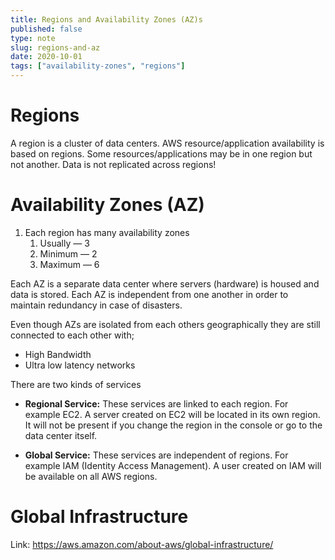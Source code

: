 ```yaml
---
title: Regions and Availability Zones (AZ)s
published: false
type: note
slug: regions-and-az
date: 2020-10-01
tags: ["availability-zones", "regions"]
---
```


# Regions

A region is a cluster of data centers. AWS resource/application availability is based on regions. Some resources/applications may be in one region but not another. Data is not replicated across regions!

# Availability Zones (AZ)

1. Each region has many availability zones
   1. Usually — 3
   2. Minimum — 2
   3. Maximum — 6

Each AZ is a separate data center where servers (hardware) is housed and data is stored. Each AZ is independent from one another in order to maintain redundancy in case of disasters.

Even though AZs are isolated from each others geographically they are still connected to each other with;

- High Bandwidth
- Ultra low latency networks

There are two kinds of services

- **Regional Service:** These services are linked to each region. For example EC2. A server created on EC2 will be located in its own region. It will not be present if you change the region in the console or go to the data center itself.

- **Global Service:** These services are independent of regions. For example IAM (Identity Access Management). A user created on IAM will be available on all AWS regions.

# Global Infrastructure

Link: https://aws.amazon.com/about-aws/global-infrastructure/

